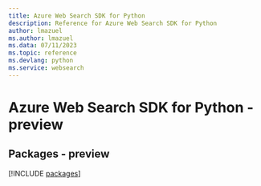 ```yaml
---
title: Azure Web Search SDK for Python
description: Reference for Azure Web Search SDK for Python
author: lmazuel
ms.author: lmazuel
ms.data: 07/11/2023
ms.topic: reference
ms.devlang: python
ms.service: websearch
---
```

# Azure Web Search SDK for Python - preview
## Packages - preview
[!INCLUDE [packages](web-search-index.md)]